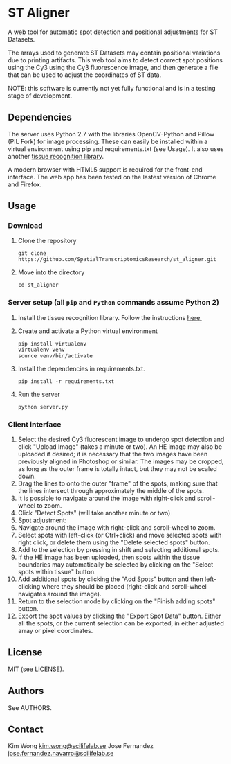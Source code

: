 # ST Aligner

A web tool for automatic spot detection and positional adjustments for ST Datasets. 

The arrays used to generate ST Datasets may contain positional variations due to printing artifacts. This web tool aims to detect correct spot positions using the Cy3 using the Cy3 fluorescence image, and then generate a file that can be used to adjust the coordinates of ST data.

NOTE: this software is currently not yet fully functional and is in a testing stage of development. 

## Dependencies
The server uses Python 2.7 with the libraries OpenCV-Python and Pillow (PIL Fork) for image processing. These can easily be installed within a virtual environment using pip and requirements.txt (see Usage).
It also uses another [tissue recognition library](https://github.com/ludvb/tissue_recognition). 

A modern browser with HTML5 support is required for the front-end interface. The web app has been tested on the lastest version of Chrome and Firefox.

## Usage
### Download
1. Clone the repository

    ```
    git clone https://github.com/SpatialTranscriptomicsResearch/st_aligner.git
    ```
2. Move into the directory
    ```
    cd st_aligner
    ```

### Server setup (all `pip` and `Python` commands assume Python 2)
1. Install the tissue recognition library. Follow the instructions [here.](https://github.com/ludvb/tissue_recognition)

2. Create and activate a Python virtual environment 

    ```
    pip install virtualenv
    virtualenv venv
    source venv/bin/activate
    ```
    
3. Install the dependencies in requirements.txt.

    ```
    pip install -r requirements.txt
    ```

4. Run the server

    ```
    python server.py
    ```

### Client interface
1. Select the desired Cy3 fluorescent image to undergo spot detection and click "Upload Image" (takes a minute or two). An HE image may also be uploaded if desired; it is necessary that the two images have been previously aligned in Photoshop or similar. The images may be cropped, as long as the outer frame is totally intact, but they may not be scaled down.
2. Drag the lines to onto the outer "frame" of the spots, making sure that the lines intersect through approximately the middle of the spots.
  1. It is possible to navigate around the image with right-click and scroll-wheel to zoom.
3. Click "Detect Spots" (will take another minute or two)
4. Spot adjustment:
  1. Navigate around the image with right-click and scroll-wheel to zoom.
  2. Select spots with left-click (or Ctrl+click) and move selected spots with right click, or delete them using the "Delete selected spots" button.
  3. Add to the selection by pressing in shift and selecting additional spots.
  4. If the HE image has been uploaded, then spots within the tissue boundaries may automatically be selected by clicking on the "Select spots within tissue" button.
  4. Add additional spots by clicking the "Add Spots" button and then left-clicking where they should be placed (right-click and scroll-wheel navigates around the image).
  5. Return to the selection mode by clicking on the "Finish adding spots" button.
5. Export the spot values by clicking the "Export Spot Data" button. Either all the spots, or the current selection can be exported, in either adjusted array or pixel coordinates.

## License
MIT (see LICENSE).

## Authors
See AUTHORS. 

## Contact
Kim Wong <kim.wong@scilifelab.se>
Jose Fernandez <jose.fernandez.navarro@scilifelab.se>
